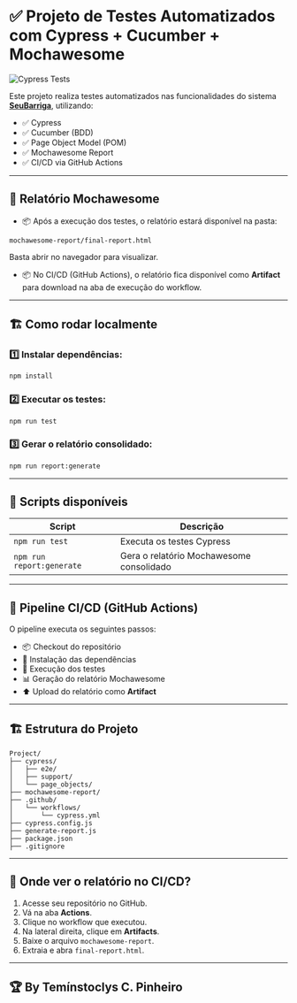 # ✅ Projeto de Testes Automatizados com Cypress + Cucumber + Mochawesome

![Cypress Tests](https://github.com/SEU-USUARIO/SEU-REPOSITORIO/actions/workflows/cypress.yml/badge.svg)

Este projeto realiza testes automatizados nas funcionalidades do sistema **[SeuBarriga](https://seubarriga.wcaquino.me)**, utilizando:

- ✅ Cypress
- ✅ Cucumber (BDD)
- ✅ Page Object Model (POM)
- ✅ Mochawesome Report
- ✅ CI/CD via GitHub Actions

---

## 🚀 Relatório Mochawesome

- 📦 Após a execução dos testes, o relatório estará disponível na pasta:

```
mochawesome-report/final-report.html
```

Basta abrir no navegador para visualizar.

- 📦 No CI/CD (GitHub Actions), o relatório fica disponível como **Artifact** para download na aba de execução do workflow.

---

## 🏗️ Como rodar localmente

### 1️⃣ Instalar dependências:

```bash
npm install
```

### 2️⃣ Executar os testes:

```bash
npm run test
```

### 3️⃣ Gerar o relatório consolidado:

```bash
npm run report:generate
```

---

## 📜 Scripts disponíveis

| Script                    | Descrição                                 |
|---------------------------|-------------------------------------------|
| `npm run test`            | Executa os testes Cypress                |
| `npm run report:generate` | Gera o relatório Mochawesome consolidado |

---

## 🔧 Pipeline CI/CD (GitHub Actions)

O pipeline executa os seguintes passos:

- 📦 Checkout do repositório
- 🔧 Instalação das dependências
- 🚀 Execução dos testes
- 📊 Geração do relatório Mochawesome
- ⬆️ Upload do relatório como **Artifact**

---

## 🏗️ Estrutura do Projeto

```
Project/
├── cypress/
│   ├── e2e/
│   ├── support/
│   └── page_objects/
├── mochawesome-report/
├── .github/
│   └── workflows/
│       └── cypress.yml
├── cypress.config.js
├── generate-report.js
├── package.json
├── .gitignore
```

---

## 📂 Onde ver o relatório no CI/CD?

1. Acesse seu repositório no GitHub.
2. Vá na aba **Actions**.
3. Clique no workflow que executou.
4. Na lateral direita, clique em **Artifacts**.
5. Baixe o arquivo `mochawesome-report`.
6. Extraia e abra `final-report.html`.

---

## 🏆 By Temínstoclys C. Pinheiro